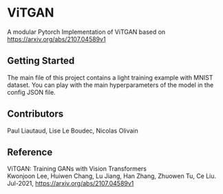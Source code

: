 # ViTGAN

A modular Pytorch Implementation of ViTGAN based on https://arxiv.org/abs/2107.04589v1

## Getting Started
The main file of this project contains a light training example with MNIST dataset. You can play with the main hyperparameters of the model in the config JSON file.

## Contributors
Paul Liautaud, Lise Le Boudec, Nicolas Olivain

## Reference
ViTGAN: Training GANs with Vision Transformers  
Kwonjoon Lee, Huiwen Chang, Lu Jiang, Han Zhang, Zhuowen Tu, Ce Liu.  
Jul-2021, https://arxiv.org/abs/2107.04589v1
